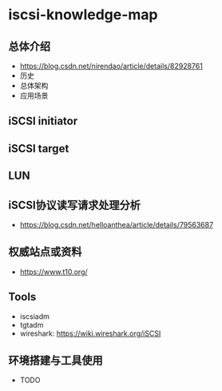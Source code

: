 # iscsi-knowledge-map

## 总体介绍
* https://blog.csdn.net/nirendao/article/details/82928761
* 历史
* 总体架构
* 应用场景

## iSCSI initiator
## iSCSI target
## LUN

## iSCSI协议读写请求处理分析
* https://blog.csdn.net/helloanthea/article/details/79563687

## 权威站点或资料
* https://www.t10.org/

## Tools
* iscsiadm
* tgtadm
* wireshark:  https://wiki.wireshark.org/iSCSI

## 环境搭建与工具使用
* TODO 
